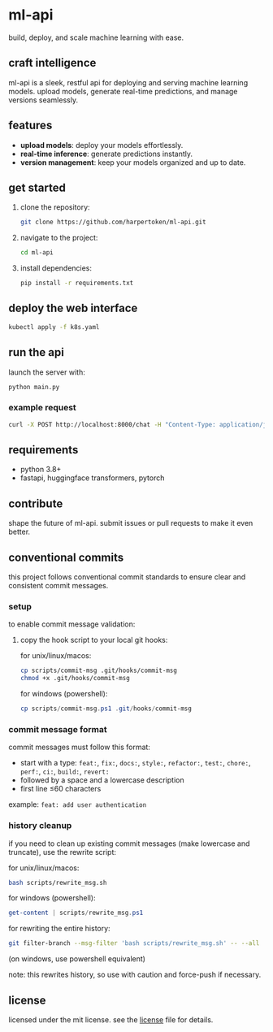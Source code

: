 # ml-api  
build, deploy, and scale machine learning with ease.  

## craft intelligence  
ml-api is a sleek, restful api for deploying and serving machine learning models. upload models, generate real-time predictions, and manage versions seamlessly.  

## features  
- **upload models**: deploy your models effortlessly.  
- **real-time inference**: generate predictions instantly.  
- **version management**: keep your models organized and up to date.  

## get started  
1. clone the repository:  
   ```bash  
   git clone https://github.com/harpertoken/ml-api.git  
   ```

2. navigate to the project:

   ```bash
   cd ml-api  
   ```
3. install dependencies:

   ```bash
   pip install -r requirements.txt  
   ```

## deploy the web interface

```bash
kubectl apply -f k8s.yaml
```

## run the api

launch the server with:

```bash
python main.py  
```

### example request

```bash
curl -X POST http://localhost:8000/chat -H "Content-Type: application/json" -d '{"prompt": "Hello, world!"}'
```

## requirements

* python 3.8+
* fastapi, huggingface transformers, pytorch

## contribute

shape the future of ml-api. submit issues or pull requests to make it even better.

## conventional commits

this project follows conventional commit standards to ensure clear and consistent commit messages.

### setup

to enable commit message validation:

1. copy the hook script to your local git hooks:

   for unix/linux/macos:
   ```bash
   cp scripts/commit-msg .git/hooks/commit-msg
   chmod +x .git/hooks/commit-msg
   ```

   for windows (powershell):
   ```powershell
   cp scripts/commit-msg.ps1 .git/hooks/commit-msg
   ```

### commit message format

commit messages must follow this format:

* start with a type: `feat:`, `fix:`, `docs:`, `style:`, `refactor:`, `test:`, `chore:`, `perf:`, `ci:`, `build:`, `revert:`
* followed by a space and a lowercase description
* first line ≤60 characters

example: `feat: add user authentication`

### history cleanup

if you need to clean up existing commit messages (make lowercase and truncate), use the rewrite script:

for unix/linux/macos:
```bash
bash scripts/rewrite_msg.sh
```

for windows (powershell):
```powershell
get-content | scripts/rewrite_msg.ps1
```

for rewriting the entire history:

```bash
git filter-branch --msg-filter 'bash scripts/rewrite_msg.sh' -- --all
```

(on windows, use powershell equivalent)

note: this rewrites history, so use with caution and force-push if necessary.

## license

licensed under the mit license. see the [license](license) file for details.
